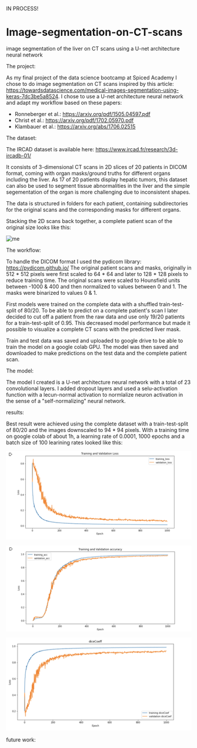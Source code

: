 IN PROCESS!

# Image-segmentation-on-CT-scans
image segmentation of the liver on CT scans using a U-net architecture neural network 


The project: 

As my final project of the data science bootcamp at Spiced Academy I chose to do image segmentation on CT scans inspired by this article: 
https://towardsdatascience.com/medical-images-segmentation-using-keras-7dc3be5a8524.
I chose to use a U-net architecture neural network and adapt my workflow based on these papers: 

 - Ronneberger et al.: 
 https://arxiv.org/pdf/1505.04597.pdf
 - Christ et al.: 
 https://arxiv.org/pdf/1702.05970.pdf
 - Klambauer et al.: 
 https://arxiv.org/abs/1706.02515
 
 
The dataset: 
 
The IRCAD dataset is available here: 
https://www.ircad.fr/research/3d-ircadb-01/
 
It consists of 3-dimensional CT scans in 2D slices of 20 patients in DICOM format, coming with organ masks/ground truths for different organs including the liver. As 17 of 20 patients display hepatic tumors, this dataset can also be used to segment tissue abnormalities in the liver and the simple segementation of the organ is more challenging due to inconsistent shapes. 

The data is structured in folders for each patient, containing subdirectories for the original scans and the corresponding masks for different organs. 

Stacking the 2D scans back together, a complete patient scan of the original size looks like this: 

![me](https://github.com/Krystana/Image-segmentation-on-CT-scans/blob/main/patient_scan_animated.gif)

The workflow: 

To handle the DICOM format I used the pydicom library: https://pydicom.github.io/
The original patient scans and masks, originally in 512 * 512 pixels were first scaled to 64 * 64  and later to 128 * 128 pixels to reduce training time.
The original scans were scaled to Hounsfield units between -1000 & 400 and then normalized to values between 0 and 1. The masks were binarized to values 0 & 1. 

First models were trained on the complete data with a shuffled train-test-split of 80/20. 
To be able to predict on a complete patient's scan I later decided to cut off a patient from the raw data and use only 19/20 patients for a train-test-split of 0.95. This decreased model performance but made it possible to visualize a complete CT scans with the predicted liver mask. 

Train and test data was saved and uploaded to google drive to be able to train the model on a google colab GPU. The model was then saved and downloaded to make predictions on the test data and the complete patient scan. 


The model: 

The model I created is a U-net architecture neural network with a total of 23 convolutional layers. I added dropout layers and used a selu-activation function with a lecun-normal activation to normlalize neuron activation in the sense of a "self-normalizing" neural network. 

results: 

Best result were achieved using the complete dataset with a train-test-split of 80/20 and the images downscaled to 94 * 94 pixels. 
With a training time on google colab of about 1h, a learning rate of  0.0001, 1000 epochs and a batch size of 100 learining rates looked like this: 

![screenshot](https://github.com/Krystana/Image-segmentation-on-CT-scans/blob/main/Bildschirmfoto%202021-03-29%20um%2017.53.40.png)

![screenshot](https://github.com/Krystana/Image-segmentation-on-CT-scans/blob/main/Bildschirmfoto%202021-03-29%20um%2017.53.49.png)

![scrrenshot](https://github.com/Krystana/Image-segmentation-on-CT-scans/blob/main/Bildschirmfoto%202021-03-29%20um%2017.53.59.png)

future work: 
